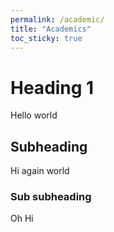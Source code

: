 ```yaml
---
permalink: /academic/
title: "Academics"
toc_sticky: true
---
```


# Heading 1

Hello world

## Subheading

Hi again world

### Sub subheading 

Oh Hi
